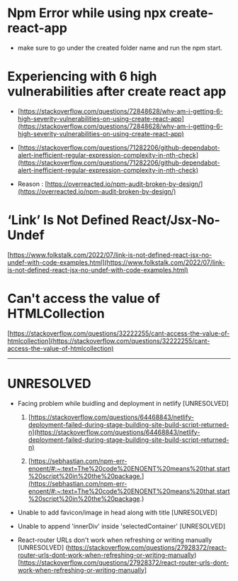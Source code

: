 # Npm Error while using npx create-react-app

- make sure to go under the created folder name and run the npm start.

# Experiencing with 6 high vulnerabilities after create react app

- [https://stackoverflow.com/questions/72848628/why-am-i-getting-6-high-severity-vulnerabilities-on-using-create-react-app](https://stackoverflow.com/questions/72848628/why-am-i-getting-6-high-severity-vulnerabilities-on-using-create-react-app)

- [https://stackoverflow.com/questions/71282206/github-dependabot-alert-inefficient-regular-expression-complexity-in-nth-check](https://stackoverflow.com/questions/71282206/github-dependabot-alert-inefficient-regular-expression-complexity-in-nth-check)

- Reason : [https://overreacted.io/npm-audit-broken-by-design/](https://overreacted.io/npm-audit-broken-by-design/)

# ‘Link’ Is Not Defined React/Jsx-No-Undef

[https://www.folkstalk.com/2022/07/link-is-not-defined-react-jsx-no-undef-with-code-examples.html](https://www.folkstalk.com/2022/07/link-is-not-defined-react-jsx-no-undef-with-code-examples.html)

# Can't access the value of HTMLCollection

[https://stackoverflow.com/questions/32222255/cant-access-the-value-of-htmlcollection](https://stackoverflow.com/questions/32222255/cant-access-the-value-of-htmlcollection)

---

# UNRESOLVED

- Facing problem while buidling and deployment in netlify [UNRESOLVED]

  1. [https://stackoverflow.com/questions/64468843/netlify-deployment-failed-during-stage-building-site-build-script-returned-n](https://stackoverflow.com/questions/64468843/netlify-deployment-failed-during-stage-building-site-build-script-returned-n)

  2. [https://sebhastian.com/npm-err-enoent/#:~:text=The%20code%20ENOENT%20means%20that,start%20script%20in%20the%20package.](https://sebhastian.com/npm-err-enoent/#:~:text=The%20code%20ENOENT%20means%20that,start%20script%20in%20the%20package.)

- Unable to add favicon/image in head along with title [UNRESOLVED]

- Unable to append 'innerDiv' inside 'selectedContainer' [UNRESOLVED]

- React-router URLs don't work when refreshing or writing manually [UNRESOLVED]
  (https://stackoverflow.com/questions/27928372/react-router-urls-dont-work-when-refreshing-or-writing-manually)[https://stackoverflow.com/questions/27928372/react-router-urls-dont-work-when-refreshing-or-writing-manually]
